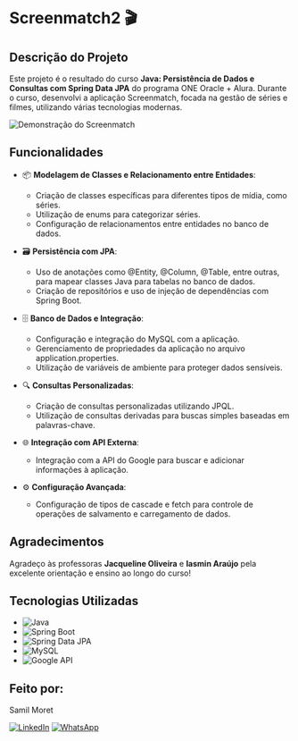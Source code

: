 # Screenmatch2 🎬

## Descrição do Projeto
Este projeto é o resultado do curso **Java: Persistência de Dados e Consultas com Spring Data JPA** do programa ONE Oracle + Alura. 
Durante o curso, desenvolvi a aplicação Screenmatch, focada na gestão de séries e filmes, utilizando várias tecnologias modernas.


![Demonstração do Screenmatch ]()


## Funcionalidades
- 📦 **Modelagem de Classes e Relacionamento entre Entidades**:
  - Criação de classes específicas para diferentes tipos de mídia, como séries.
  - Utilização de enums para categorizar séries.
  - Configuração de relacionamentos entre entidades no banco de dados.

- 🗃️ **Persistência com JPA**:
  - Uso de anotações como @Entity, @Column, @Table, entre outras, para mapear classes Java para tabelas no banco de dados.
  - Criação de repositórios e uso de injeção de dependências com Spring Boot.

- 🗄️ **Banco de Dados e Integração**:
  - Configuração e integração do MySQL com a aplicação.
  - Gerenciamento de propriedades da aplicação no arquivo application.properties.
  - Utilização de variáveis de ambiente para proteger dados sensíveis.

- 🔍 **Consultas Personalizadas**:
  - Criação de consultas personalizadas utilizando JPQL.
  - Utilização de consultas derivadas para buscas simples baseadas em palavras-chave.

- 🌐 **Integração com API Externa**:
  - Integração com a API do Google para buscar e adicionar informações à aplicação.

- ⚙️ **Configuração Avançada**:
  - Configuração de tipos de cascade e fetch para controle de operações de salvamento e carregamento de dados.

## Agradecimentos
Agradeço às professoras **Jacqueline Oliveira** e **Iasmin Araújo** pela excelente orientação e ensino ao longo do curso!

## Tecnologias Utilizadas
- ![Java](https://img.shields.io/badge/Java-%23ED8B00.svg?style=for-the-badge&logo=java&logoColor=white)
- ![Spring Boot](https://img.shields.io/badge/Spring%20Boot-%236DB33F.svg?style=for-the-badge&logo=spring-boot&logoColor=white)
- ![Spring Data JPA](https://img.shields.io/badge/Spring%20Data%20JPA-%236DB33F.svg?style=for-the-badge&logo=spring&logoColor=white)
- ![MySQL](https://img.shields.io/badge/MySQL-%234479A1.svg?style=for-the-badge&logo=mysql&logoColor=white)
- ![Google API](https://img.shields.io/badge/Google%20API-%234285F4.svg?style=for-the-badge&logo=google&logoColor=white)

## Feito por:
Samil Moret

[![LinkedIn](https://img.icons8.com/color/48/linkedin.png)](https://www.linkedin.com/in/samilmoret/)
[![WhatsApp](https://img.icons8.com/color/48/whatsapp--v1.png)](https://linkwhats.app/f27e11)


